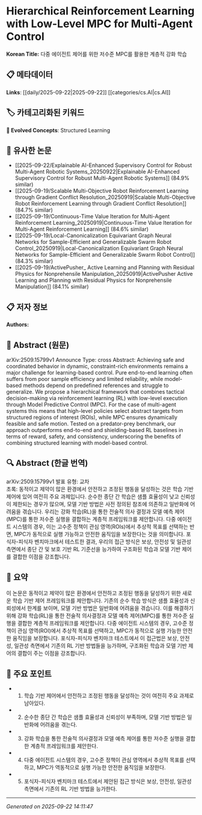 # Hierarchical Reinforcement Learning with Low-Level MPC for Multi-Agent Control

**Korean Title:** 다중 에이전트 제어를 위한 저수준 MPC를 활용한 계층적 강화 학습

## 📋 메타데이터

**Links**: [[daily/2025-09-22|2025-09-22]] [[categories/cs.AI|cs.AI]]

## 🏷️ 카테고리화된 키워드
**🚀 Evolved Concepts**: Structured Learning

## 🔗 유사한 논문
- [[2025-09-22/Explainable AI-Enhanced Supervisory Control for Robust Multi-Agent Robotic Systems_20250922|Explainable AI-Enhanced Supervisory Control for Robust Multi-Agent Robotic Systems]] (84.9% similar)
- [[2025-09-19/Scalable Multi-Objective Robot Reinforcement Learning through Gradient Conflict Resolution_20250919|Scalable Multi-Objective Robot Reinforcement Learning through Gradient Conflict Resolution]] (84.7% similar)
- [[2025-09-19/Continuous-Time Value Iteration for Multi-Agent Reinforcement Learning_20250919|Continuous-Time Value Iteration for Multi-Agent Reinforcement Learning]] (84.6% similar)
- [[2025-09-19/Local-Canonicalization Equivariant Graph Neural Networks for Sample-Efficient and Generalizable Swarm Robot Control_20250919|Local-Canonicalization Equivariant Graph Neural Networks for Sample-Efficient and Generalizable Swarm Robot Control]] (84.3% similar)
- [[2025-09-19/ActivePusher_ Active Learning and Planning with Residual Physics for Nonprehensile Manipulation_20250919|ActivePusher Active Learning and Planning with Residual Physics for Nonprehensile Manipulation]] (84.1% similar)

## 📋 저자 정보

**Authors:** 

## 📄 Abstract (원문)

arXiv:2509.15799v1 Announce Type: cross 
Abstract: Achieving safe and coordinated behavior in dynamic, constraint-rich environments remains a major challenge for learning-based control. Pure end-to-end learning often suffers from poor sample efficiency and limited reliability, while model-based methods depend on predefined references and struggle to generalize. We propose a hierarchical framework that combines tactical decision-making via reinforcement learning (RL) with low-level execution through Model Predictive Control (MPC). For the case of multi-agent systems this means that high-level policies select abstract targets from structured regions of interest (ROIs), while MPC ensures dynamically feasible and safe motion. Tested on a predator-prey benchmark, our approach outperforms end-to-end and shielding-based RL baselines in terms of reward, safety, and consistency, underscoring the benefits of combining structured learning with model-based control.

## 🔍 Abstract (한글 번역)

arXiv:2509.15799v1 발표 유형: 교차  
초록: 동적이고 제약이 많은 환경에서 안전하고 조정된 행동을 달성하는 것은 학습 기반 제어에 있어 여전히 주요 과제입니다. 순수한 종단 간 학습은 샘플 효율성이 낮고 신뢰성이 제한되는 경우가 많으며, 모델 기반 방법은 사전 정의된 참조에 의존하고 일반화에 어려움을 겪습니다. 우리는 강화 학습(RL)을 통한 전술적 의사 결정과 모델 예측 제어(MPC)를 통한 저수준 실행을 결합하는 계층적 프레임워크를 제안합니다. 다중 에이전트 시스템의 경우, 이는 고수준 정책이 관심 영역(ROIs)에서 추상적 목표를 선택하는 반면, MPC가 동적으로 실행 가능하고 안전한 움직임을 보장한다는 것을 의미합니다. 포식자-피식자 벤치마크에서 테스트한 결과, 우리의 접근 방식은 보상, 안전성 및 일관성 측면에서 종단 간 및 보호 기반 RL 기준선을 능가하여 구조화된 학습과 모델 기반 제어를 결합한 이점을 강조합니다.

## 📝 요약

이 논문은 동적이고 제약이 많은 환경에서 안전하고 조정된 행동을 달성하기 위한 새로운 학습 기반 제어 프레임워크를 제안합니다. 기존의 순수 학습 방식은 샘플 효율성과 신뢰성에서 한계를 보이며, 모델 기반 방법은 일반화에 어려움을 겪습니다. 이를 해결하기 위해 강화 학습(RL)을 통한 전술적 의사결정과 모델 예측 제어(MPC)를 통한 저수준 실행을 결합한 계층적 프레임워크를 제안합니다. 다중 에이전트 시스템의 경우, 고수준 정책이 관심 영역(ROI)에서 추상적 목표를 선택하고, MPC가 동적으로 실행 가능한 안전한 움직임을 보장합니다. 포식자-피식자 벤치마크 테스트에서 이 접근법은 보상, 안전성, 일관성 측면에서 기존의 RL 기반 방법들을 능가하며, 구조화된 학습과 모델 기반 제어의 결합이 주는 이점을 강조합니다.

## 🎯 주요 포인트

- 1. 학습 기반 제어에서 안전하고 조정된 행동을 달성하는 것이 여전히 주요 과제로 남아있다.

- 2. 순수한 종단 간 학습은 샘플 효율성과 신뢰성이 부족하며, 모델 기반 방법은 일반화에 어려움을 겪는다.

- 3. 강화 학습을 통한 전술적 의사결정과 모델 예측 제어를 통한 저수준 실행을 결합한 계층적 프레임워크를 제안한다.

- 4. 다중 에이전트 시스템의 경우, 고수준 정책이 관심 영역에서 추상적 목표를 선택하고, MPC가 역동적으로 실행 가능한 안전한 움직임을 보장한다.

- 5. 포식자-피식자 벤치마크 테스트에서 제안된 접근 방식은 보상, 안전성, 일관성 측면에서 기존의 RL 기반 방법을 능가한다.

---

*Generated on 2025-09-22 14:11:47*